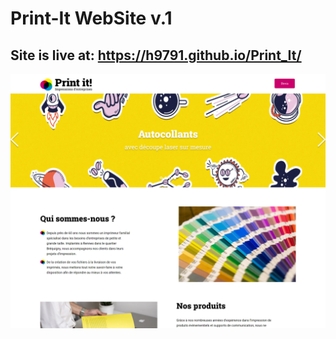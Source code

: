# Print-It WebSite v.1

## Site is live at: https://h9791.github.io/Print_It/

![Screenshot](assets/images/p5-printit.webp)
